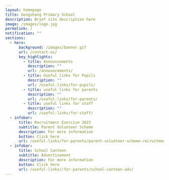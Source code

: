 ```yaml
---
layout: homepage
title: Gongshang Primary School
description: Brief site description here
image: /images/logo.jpg
permalink: /
notification: ""
sections:
  - hero:
      background: /images/banner.gif
      url: /contact-us/
      key_highlights:
        - title: Announcements
          description: ""
          url: /announcements/
        - title: Useful links for Pupils
          description: ""
          url: /useful-links/for-pupils/
        - title: useful links for parents
          description: ""
          url: /useful-links/for-parents/
        - title: useful links for staff
          description: ""
          url: /useful-links/for-staff/
  - infobar:
      title: Recruitment Exercise 2023
      subtitle: Parent Volunteer Scheme
      description: For more information
      button: Click here
      url: /useful-links/for-parents/parent-volunteer-scheme-recruitment-exercise/
  - infobar:
      title: School Canteen
      subtitle: Advertisement
      description: For more information
      button: Click here
      url: /useful-links//for-parents/school-canteen-adv/
---
```

